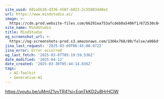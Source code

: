 ```yaml
---
site_uuid: 601a5b30-d336-458f-b022-2c55883dd8e2
url: https://www.mindstudio.ai/
image: >-
  https://cdn.prod.website-files.com/66291ea753afcdeb0a5406f1/672530c84cf86cc774b0d161_Getting%20Started%20with%20MindStudio%201.png
site_name: MindStudio
title: MindStudio
og_screenshot_url: >-
  https://og-screenshots-prod.s3.amazonaws.com/1366x768/80/false/a066df0370b87c348389a35b906473f8b3886088d08794cec0002160b35cad95.jpeg
jina_last_request: '2025-03-09T06:45:00.072Z'
jina_error: Error occurred
og_last_fetch: '2025-03-07T05:19:59.536Z'
date_modified: '2025-04-12'
date_created: '2025-03-30T05:44:14.836Z'
tags:
  - AI-Toolkit
  - Generative-AI
---
```





































https://youtu.be/uMmIZ1yvTR4?si=EqnTkKD2uBHrHClW
